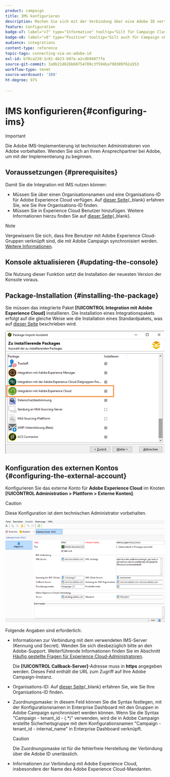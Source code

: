 ```yaml
---
product: campaign
title: IMS konfigurieren
description: Machen Sie sich mit der Verbindung über eine Adobe ID vertraut.
feature: Configuration
badge-v7: label="v7" type="Informative" tooltip="Gilt für Campaign Classic v7"
badge-v8: label="v8" type="Positive" tooltip="Gilt auch für Campaign v8"
audience: integrations
content-type: reference
topic-tags: connecting-via-an-adobe-id
exl-id: b70ca220-1c81-4b23-b07a-a2cd694877fe
source-git-commit: 3a9b21d626b60754789c3f594ba798309f62a553
workflow-type: tm+mt
source-wordcount: '369'
ht-degree: 97%

---
```


# IMS konfigurieren{#configuring-ims}



>[!IMPORTANT]
>
>Die Adobe IMS-Implementierung ist technischen Administratoren von Adobe vorbehalten. Wenden Sie sich an Ihren Ansprechpartner bei Adobe, um mit der Implementierung zu beginnen.

## Voraussetzungen {#prerequisites}

Damit Sie die Integration mit IMS nutzen können:

* Müssen Sie über einen Organisationsnamen und eine Organisations-ID für Adobe Experience Cloud verfügen. Auf [dieser Seite](https://experienceleague.adobe.com/docs/core-services/interface/administration/organizations.html?lang=de){_blank} erfahren Sie, wie Sie Ihre Organisations-ID finden.
* Müssen Sie in Experience Cloud Benutzer hinzufügen. Weitere Informationen hierzu finden Sie auf [dieser Seite](https://experienceleague.adobe.com/docs/core-services/interface/administration/admin-getting-started.html?lang=de){_blank}.

>[!NOTE]
>
>Vergewissern Sie sich, dass Ihre Benutzer mit Adobe Experience Cloud-Gruppen verknüpft sind, die mit Adobe Campaign synchronisiert werden. [Weitere Informationen](#configuring-the-external-account).

## Konsole aktualisieren {#updating-the-console}

Die Nutzung dieser Funktion setzt die Installation der neuesten Version der Konsole voraus.

## Package-Installation {#installing-the-package}

Sie müssen das integrierte Paket **[!UICONTROL Integration mit Adobe Experience Cloud]** installieren. Die Installation eines Integrationspakets erfolgt auf die gleiche Weise wie die Installation eines Standardpakets, was auf [dieser Seite](../../installation/using/installing-campaign-standard-packages.md) beschrieben wird.

![](assets/ims_6.png)

## Konfiguration des externen Kontos {#configuring-the-external-account}

Konfigurieren Sie das externe Konto für **Adobe Experience Cloud** im Knoten **[!UICONTROL Administration > Plattform > Externe Konten]**.

>[!CAUTION]
>
>Diese Konfiguration ist dem technischen Administrator vorbehalten.

![](assets/ims_5.png)

Folgende Angaben sind erforderlich:

* Informationen zur Verbindung mit dem verwendeten IMS-Server (Kennung und Secret). Wenden Sie sich diesbezüglich bitte an den Adobe-Support. Weiterführende Informationen finden Sie im Abschnitt [Häufig gestellte Fragen für Experience Cloud-Administratoren](https://experienceleague.adobe.com/docs/core-services/interface/manage-users-and-products/faq.html?lang=de).

  Die **[!UICONTROL Callback-Server]**-Adresse muss in **https** angegeben werden. Dieses Feld enthält die URL zum Zugriff auf Ihre Adobe Campaign-Instanz.

* Organisations-ID: Auf [dieser Seite](https://experienceleague.adobe.com/docs/core-services/interface/administration/organizations.html?lang=de){_blank} erfahren Sie, wie Sie Ihre Organisations-ID finden.
* Zuordnungsmaske: In diesem Feld können Sie die Syntax festlegen, mit der Konfigurationsnamen in Enterprise Dashboard mit den Gruppen in Adobe Campaign synchronisiert werden können. Wenn Sie die Syntax &quot;Campaign - tenant_id - (.&#42;)&quot; verwenden, wird die in Adobe Campaign erstellte Sicherheitsgruppe mit dem Konfigurationsnamen &quot;Campaign - tenant_id - internal_name&quot; in Enterprise Dashboard verknüpft.

  >[!CAUTION]
  >
  >Die Zuordnungsmaske ist für die fehlerfreie Herstellung der Verbindung über die Adobe ID unerlässlich.

* Informationen zur Verbindung mit Adobe Experience Cloud, insbesondere der Name des Adobe Experience Cloud-Mandanten.
